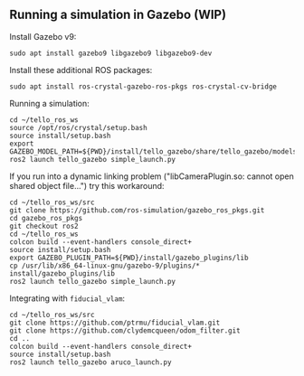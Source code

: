 ## Running a simulation in Gazebo (WIP)

Install Gazebo v9:

    sudo apt install gazebo9 libgazebo9 libgazebo9-dev

Install these additional ROS packages:

    sudo apt install ros-crystal-gazebo-ros-pkgs ros-crystal-cv-bridge

Running a simulation:

    cd ~/tello_ros_ws
    source /opt/ros/crystal/setup.bash
    source install/setup.bash
    export GAZEBO_MODEL_PATH=${PWD}/install/tello_gazebo/share/tello_gazebo/models
    ros2 launch tello_gazebo simple_launch.py

If you run into a dynamic linking problem ("libCameraPlugin.so: cannot open shared object file...") try this workaround:

    cd ~/tello_ros_ws/src
    git clone https://github.com/ros-simulation/gazebo_ros_pkgs.git
    cd gazebo_ros_pkgs
    git checkout ros2
    cd ~/tello_ros_ws
    colcon build --event-handlers console_direct+
    source install/setup.bash
    export GAZEBO_PLUGIN_PATH=${PWD}/install/gazebo_plugins/lib
    cp /usr/lib/x86_64-linux-gnu/gazebo-9/plugins/* install/gazebo_plugins/lib
    ros2 launch tello_gazebo simple_launch.py
    
Integrating with `fiducial_vlam`:

    cd ~/tello_ros_ws/src
    git clone https://github.com/ptrmu/fiducial_vlam.git
    git clone https://github.com/clydemcqueen/odom_filter.git
    cd ..      
    colcon build --event-handlers console_direct+
    source install/setup.bash
    ros2 launch tello_gazebo aruco_launch.py
